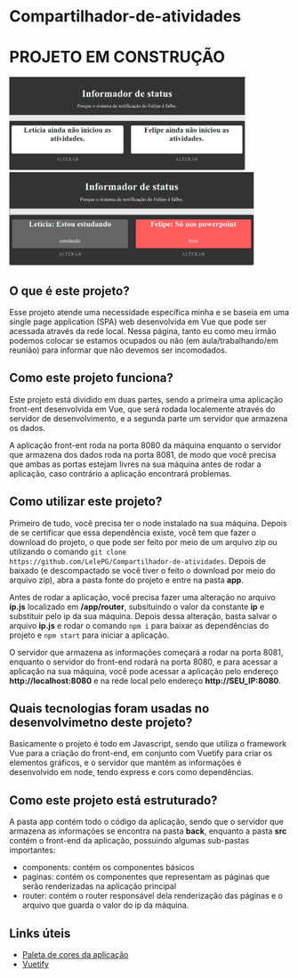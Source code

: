 # Compartilhador-de-atividades
# PROJETO EM CONSTRUÇÃO
<img src = "./imagens/print1.png" width = "425px;">

<img src = "./imagens/print2.png" width = "440px;">

## O que é este projeto?
Esse projeto atende uma necessidade específica minha e se baseia em uma single page application (SPA) web desenvolvida em Vue que pode ser acessada através da rede local. Nessa página, tanto eu como meu irmão podemos colocar se estamos ocupados ou não (em aula/trabalhando/em reunião) para informar que não devemos ser incomodados.

## Como este projeto funciona?
Este projeto está dividido em duas partes, sendo a primeira uma aplicação front-ent desenvolvida em Vue, que será rodada localemente através do servidor de desenvolvimento, e a segunda parte um servidor que armazena os dados.

A aplicação front-ent roda na porta 8080 da máquina enquanto o servidor que armazena dos dados roda na porta 8081, de modo que você precisa que ambas as portas estejam livres na sua máquina antes de rodar a aplicação, caso contrário a aplicação encontrará problemas. 

## Como utilizar este projeto?
Primeiro de tudo, você precisa ter o node instalado na sua máquina. Depois de se certificar que essa dependência existe, você tem que fazer o download do projeto, o que pode ser feito por meio de um arquivo zip ou utilizando o comando `git clone https://github.com/LelePG/Compartilhador-de-atividades`. Depois de baixado (e descompactado se você tiver o feito o download por meio do arquivo zip), abra a pasta fonte do projeto e entre na pasta **app**. 

Antes de rodar a aplicação, você precisa fazer uma alteração no arquivo **ip.js** localizado em **/app/router**, subsituindo o valor da constante **ip** e substituir pelo ip da sua máquina. Depois dessa alteração, basta salvar o arquivo **ip.js** e rodar o comando `npm i` para baixar as dependências do projeto e `npm start` para iniciar a aplicação.

O servidor que armazena as informações começará a rodar na porta 8081, enquanto o servidor do front-end rodará na porta 8080, e para acessar a aplicação na sua máquina, você pode acessar a aplicação pelo endereço **http://localhost:8080** e na rede local pelo endereço **http://SEU_IP:8080**.

## Quais tecnologias foram usadas no desenvolvimetno deste projeto?
Basicamente o projeto é todo em Javascript, sendo que utiliza o framework Vue para a criação do front-end, em conjunto com Vuetify para criar os elementos gráficos, e o servidor que mantém as informações é desenvolvido em node, tendo express e cors como dependências.

## Como este projeto está estruturado?
A pasta app contém todo o código da aplicação, sendo que o servidor que armazena as informações se encontra na pasta **back**, enquanto a pasta **src** contém o front-end da aplicação, possuindo algumas sub-pastas importantes:

- components: contém os componentes básicos
- paginas: contém os componentes que representam as páginas que serão renderizadas na aplicação principal
- router: contém o router responsável dela renderização das páginas e o arquivo que guarda o valor do ip da máquina.

## Links úteis
- [Paleta de cores da aplicação](https://coolors.co/f6f6f6-e8e8e8-333333-990100-b90504)
- [Vuetify](https://vuetifyjs.com/en/)


